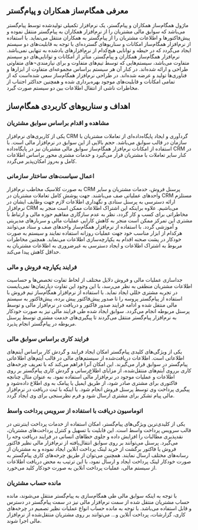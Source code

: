 ## معرفی همگام‌ساز همکاران و پیام‌گستر
ماژول همگام‌ساز همکاران و پیام‌گستر، یک نرم‌افزار تکمیلی تولید‌شده توسط پیام‌گستر می‌باشد که سوابق مالی مشتریان را از نرم‌افزار همکاران به پیام‌گستر منتقل نموده و پیش‌فاکتورها و اطلاعات مشتریان را از پیام‌گستر به همکاران منتقل می‌نماید. با استفاده از نرم‌افزار همگام‌ساز امکانات و سناریوهای گسترده‌ای با توجه به قابلیت‌های دو سیستم ایجاد می‌گردد که در حیطه و توانایی هیچ‌کدام از نرم‌افزارهای یادشده به تنهایی نمی‌باشد. 
نرم‌افزار همگام‌ساز همکاران و پیام‌گستر، متأثر از امکانات و توانایی‌های دو سیستم متفاوت‌ می‌باشد، سیستم‌هایی که توسط تیم‌های متفاوت و برای نیازمندی¬های متفاوتی طراحی و ارائه شده‌اند. در کنار آن هر سیستم براساس مجموعه‌ای متفاوت از ابزارها و فناوری‌ها تولید و عرضه‌ شده‌اند. در طراحی نرم‌افزار همگام‌ساز سعی شده‌است که از تمامی امکانات و قابلیت‌های موجود بهره‌برداری شده و همچنین حداکثر اجتناب از مخاطرات ناشی از انتقال اطلاعات بین دو سیستم صورت گیرد. 

## اهداف و سناریوهای کاربردی همگام‌ساز 
### مشاهده و اقدام براساس سوابق مشتریان

یکی از کاربری‌های نرم‌افزار CRM گردآوری و ایجاد پایگاه‌داده‌ای از تعاملات مشتریان با سازمان در قالب سوابق می‌باشد. حجم بالایی از این سوابق در نرم‌افزار مالی است. با استفاده از امکانات نرم‌افزار همگام‌ساز سوابق مالی مشتریان نیز در پایگاه‌داده CRM در کنار سایر تعاملات با مشتریان قرار می‌گیرد و خدمات مشتری محور براساس اطلاعات کامل و به‌روز امکان‌پذیر می‌گردد. 

### اعمال سیاست‌های ساختار سازمانی

به صورت کلاسیک مخاطب نرم‌افزار CRM پرسنل فروش، خدمات مشتریان و سایر واحدهای عملیاتی صف می‌باشند. جهت پوشش کامل تعاملات مشتریان در CRM مستلزم ارائه دسترسی به پرسنل ستادی و نگهداری اطلاعات لازم جهت وظایف ایشان در نرم‌افزار CRM می‌باشیم. علاوه براینکه این اشتراک اطلاعات ممکن است منجر به مخاطراتی برای کسب و کار گردد، نظر به عدم ‌سازگاری مفاهیم حوزه مالی و ارتباط با مشتری این تمرکز ممکن است منجر به کاهش کارایی عملیات مالی و سربارهای مدیریتی و آموزشی گردد. 
با استفاده از نرم‌افزار همگام‌ساز واحدهای صف و ستاد می‌توانند هرکدام از ابزار مناسب خود جهت عملیات روزانه استفاده نمایند و سیستم به صورت خودکار در پشت صحنه اقدام به یکپارچه‌سازی اطلاعات می‌نماید. همچنین مخاطرات مربوط به اشتراک اطلاعات و ایجاد دسترسی به غیرضروری به اطلاعات مشتریان به حداقل کاهش پیدا می‌کند.



### فرایند یکپارچه فروش و مالی
جداسازی عملیات مالی و فروش دلایل مختلف از لحاظ تفاوت تخصص‌ها و حساسیت اطلاعات مشتریان منطقی به نظر می‌رسد، با این وجود این تفاوت دپارتمان‌ها نمی‌بایست در تجربه مشتری خللی ایجاد نماید. با استفاده از نرم‌افزار همگام‌ساز تیم فروش با استفاده از پیام‌گستر پروسه را تا صدور پیش‌فاکتور پیش برده، پیش‌فاکتور به سیستم مالی منتقل شده و ادامه فرایند صدور فاکتور و دریافت در نرم‌افزار مالی و توسط پرسنل مربوطه انجام می‌گردد. سوابق ایجاد شده طی فرایند مالی نیز به صورت خودکار به نرم‌افزار پیام‌گستر منتقل می‌گردند تا پیگیری‌های خدمت مشتری توسط پرسنل مربوطه در پیام‌گستر انجام پذیرد.

### فرایند کاری براساس سوابق مالی

یکی از ویژگی‌های کلیدی پیام‌گستر امکان ایجاد فرایند و گردش کار براساس آیتم‌های اطلاعاتی است. اطلاعات دریافت‌شده از سیستم‌های مالی در قالب آیتم‌های اطلاعاتی پیام‌گستر در سوابق قرار می‌گیرند. این امکان آنرا فراهم می‌کند که با تعریف چرخه‌های کاری برروی آیتم‌های منتقل‌شده، از مزایای اطلاع‌رسانی و گردش کاری پیام‌گستر بر روی اطلاعات و عملیات موجود در نرم‌افزار مالی استفاده نمود. به عنوان مثال چنانچه فاکتوری برای مشتری صادر شود، از طریق ایمیل یا پیامک به وی اطلاع‌ داده‌شود و پیگیری پرداخت وی توسط پرسنل فروش انجام شود. یا اینکه با ثبت دریافت در نرم‌افزار مالی پیام‌ تشکر برای مشتری ارسال شود و فرم نظرسنجی برای وی ایجاد گردد.

### اتوماسیون دریافت با استفاده از سرویس پرداخت واسط

یکی از کلیدی‌ترین ویژگی‌های پیام‌گستر، امکان استفاده از خدمات پرداخت اینترنتی در قالب سرویس پرداخت واسط است. این قابلیت با تسهیل و کنترل پرداخت‌های مشتریان، نقدپذیری مطالبات را افزایش داده و جلوی خطاهای انسانی در فرایند دریافت وجه را می‌گیرد. پرسنل می‌توانند بر روی سوابق انتقال‌یافته از نرم‌افزار مالی نظیر فاکتور فروش یا فاکتور برگشت از خرید لینک پرداخت آنلاین ایجاد نموده و به مشتریان از رسانه‌های مختلف ارسال نمایند. همچنین می‌توان از طریق چرخه‌های کاری پیام‌گستر به صورت خودکار لینک پرداخت ایجاد و ارسال نمود، با این ترتیب به محض دریافت اطلاعات از سیستم مالی، عملیات پرداخت آنلاین به صورت خودکار کلید می‌خورد.

### مانده حساب مشتریان

با توجه به اینکه سوابق مالی طی همگام‌سازی به پیام‌گستر منتقل می‌شوند، مانده حساب مشتریان منتقل شده از سمت نرم‌افزار مالی نیز در سمت پیام‌گستر در دسترس و قابل استفاده می‌باشد. با توجه به مانده حساب انواع عملیات نظیر تصمیم در چرخه‌های‌ کاری، گزارشات، پرداخت آنلاین و... می‌توانند بر روی مشتریان منتقل‌شده از نرم‌افزار مالی اجرا شوند.
